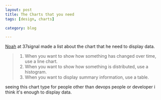 ```yaml
---
layout: post
title: The Charts that you need
tags: [design, charts]

category: blog

---
```



[Noah](http://37signals.com/svn/writers/noah) at 37signal made a list about the chart that he need to display data.

> 1. When you want to show how something has changed over time, use a line chart.
> 2. When you want to show how something is distributed, use a histogram.
> 3. When you want to display summary information, use a table.

seeing this chart type for people other than devops people or developer i think it's enough to display data.
